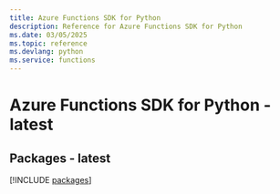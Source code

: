 ```yaml
---
title: Azure Functions SDK for Python
description: Reference for Azure Functions SDK for Python
ms.date: 03/05/2025
ms.topic: reference
ms.devlang: python
ms.service: functions
---
```

# Azure Functions SDK for Python - latest
## Packages - latest
[!INCLUDE [packages](functions-index.md)]